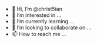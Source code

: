 - 👋 Hi, I’m @christ5ian
- 👀 I’m interested in ...
- 🌱 I’m currently learning ...
- 💞️ I’m looking to collaborate on ...
- 📫 How to reach me ...

<!---
christ5ian/christ5ian is a ✨ special ✨ repository because its `README.md` (this file) appears on your GitHub profile.
You can click the Preview link to take a look at your changes.
--->
